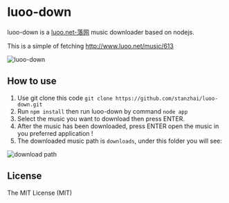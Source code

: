 luoo-down
=========

luoo-down is a [luoo.net-落网](http://www.luoo.net/) music downloader based on nodejs.

This is a simple of fetching <http://www.luoo.net/music/613>

![luoo-down](http://stanzhai.github.io/images/project/luoo-down.png)

## How to use

1. Use git clone this code `git clone https://github.com/stanzhai/luoo-down.git`
2. Run `npm install` then run luoo-down by command `node app`
3. Select the music you want to download then press ENTER.
4. After the music has been downloaded, press ENTER open the music in you preferred application !
5. The downloaded music path is `downloads`, under this folder you will see:

![download path](http://stanzhai.github.io/images/project/luoo-down-path.png)

## License

The MIT License (MIT)
